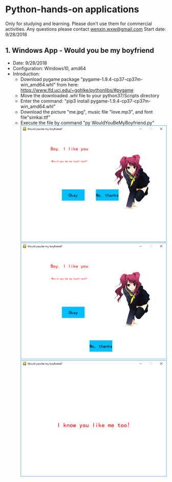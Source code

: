 # Python-hands-on applications
Only for studying and learning. 
Please don't use them for commercial activities.
Any questions please contact wenxin.wxw@gmail.com
Start date: 9/28/2018

## 1. Windows App - Would you be my boyfriend
* Date: 9/28/2018
* Configuration: Windows10, amd64
* Introduction:
  * Download pygame package "pygame-1.9.4-cp37-cp37m-win_amd64.whl" from here: https://www.lfd.uci.edu/~gohlke/pythonlibs/#pygame
  * Move the downloaded .whl file to your python37/Scripts directory
  * Enter the command: "pip3 install pygame-1.9.4-cp37-cp37m-win_amd64.whl"
  * Download the picture "me.jpg", music file "love.mp3", and font file"simkai.ttf" 
  * Execute the file by command "py WouldYouBeMyBoyfriend.py"
  ![UI1 - Beginning](/Would-you-be-my-boyfriend/Pictures/UI1-Beginning.png)
  ![UI2 - Refuse clicking no](/Would-you-be-my-boyfriend/Pictures/UI2-RefuseClickingNo.png)
  ![UI3 - Happy ending](/Would-you-be-my-boyfriend/Pictures/UI3-HappyEnding.png)
